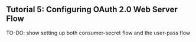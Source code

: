 Tutorial 5: Configuring OAuth 2.0 Web Server Flow
-------------------------------------------------

TO-DO: show setting up both consumer-secret flow and the user-pass flow
